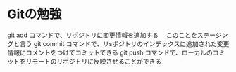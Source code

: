 # Gitの勉強

git add コマンドで、リポジトリに変更情報を追加する
　このことをステージングと言う
git commit コマンドで、リsポジトリのインデックスに追加された変更情報にコメントをつけてコミットできる
git push コマンドで、ローカルのコミットをリモートのリポジトリに反映させることができる